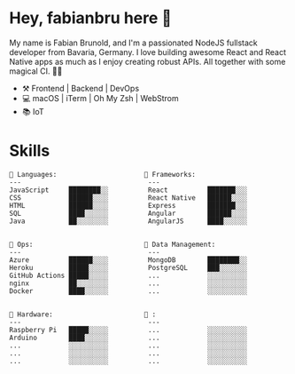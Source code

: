 # Hey, fabianbru here 👋

My name is Fabian Brunold, and I'm a passionated NodeJS fullstack
developer from Bavaria, Germany. I love building awesome React and
React Native apps as much as I enjoy creating robust APIs. All together
with some magical CI. 🦄🌈

- ⚒️ Frontend | Backend | DevOps
- 💻️ macOS | iTerm | Oh My Zsh | WebStrom
- 📚 IoT

# Skills

```text
💬 Languages:                      🔋 Frameworks:
---                                ---
JavaScript     ████████░░          React          ███████░░░
CSS            ██████░░░░          React Native   ██████░░░░
HTML           ██████░░░░          Express        ███████░░░
SQL            ████░░░░░░          Angular        ██████░░░░
Java           ██░░░░░░░░          AngularJS      ████░░░░░░


🔧 Ops:                            💾 Data Management:
---                                ---
Azure          ██████░░░░          MongoDB        ████████░░
Heroku         █████░░░░░          PostgreSQL     ███░░░░░░░
GitHub Actions █████░░░░░          ...            ░░░░░░░░░░
nginx          ██░░░░░░░░          ...            ░░░░░░░░░░
Docker         ████░░░░░░          ...            ░░░░░░░░░░


🔌 Hardware:                       🎲 :
---                                ---
Raspberry Pi   █████░░░░░          ...            ░░░░░░░░░░
Arduino        ████░░░░░░          ...            ░░░░░░░░░░
...            ░░░░░░░░░░          ...            ░░░░░░░░░░
...            ░░░░░░░░░░          ...            ░░░░░░░░░░
...            ░░░░░░░░░░          ...            ░░░░░░░░░░
```

